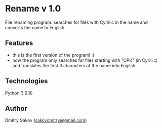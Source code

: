 # Rename v 1.0
File renaming program: searches for files with Cyrillic in the name and converts the name to English
## Features
- this is the first version of the program! :)
- now the program only searches for files starting with "ОРК" (in Cyrillic) and translates the first 3 characters of the name into English

## Technologies
Python 3.9.10

## Author
Dmitry Sakov (sakovdmitry@gmail.com)